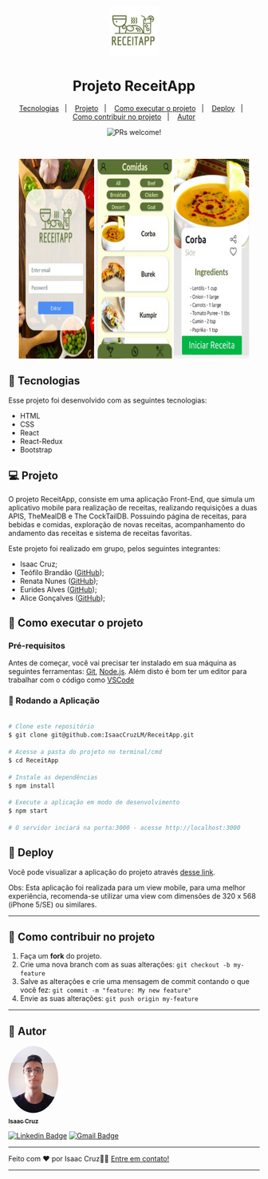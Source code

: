<div align="center">
 <img alt="logo" src="./src/images/logoreceitapp.png" width="100px">
</div>

<h1 align="center">
  Projeto ReceitApp
</h1>

<p align="center">
  <a href="#-tecnologias">Tecnologias</a>&nbsp;&nbsp;&nbsp;|&nbsp;&nbsp;&nbsp;
  <a href="#-projeto">Projeto</a>&nbsp;&nbsp;&nbsp;|&nbsp;&nbsp;&nbsp;
  <a href="#-como-executar-o-projeto">Como executar o projeto</a>&nbsp;&nbsp;&nbsp;|&nbsp;&nbsp;&nbsp;
  <a href="#-deploy">Deploy</a>&nbsp;&nbsp;&nbsp;|&nbsp;&nbsp;&nbsp;
  <a href="#-como-contribuir-no-projeto">Como contribuir no projeto</a>&nbsp;&nbsp;&nbsp;|&nbsp;&nbsp;&nbsp;
  <a href="#-autor">Autor</a>
</p>

<p align="center">
 <img src="https://img.shields.io/static/v1?label=PRs&message=welcome&color=49AA26&labelColor=000000" alt="PRs welcome!" />
</p>

<br>

<p align="center">
  <img alt="Projeto_1" src="./public/ReceitApp_1.jpeg" height="400px" width="30%">
  <img alt="Projeto_2" src="./public/ReceitApp_2.jpeg" height="400px" width="30%">
  <img alt="Projeto_3" src="./public/ReceitApp_3.jpeg" height="400px" width="30%">
</p>

## 🚀 Tecnologias

Esse projeto foi desenvolvido com as seguintes tecnologias:

- HTML
- CSS
- React
- React-Redux
- Bootstrap

## 💻 Projeto

O projeto ReceitApp, consiste em uma aplicação Front-End, que simula um aplicativo mobile para realização de receitas, realizando requisições a duas APIS, TheMealDB e The CockTailDB. Possuindo página de receitas, para bebidas e comidas, exploração de novas receitas, acompanhamento do andamento das receitas e sistema de receitas favoritas.

Este projeto foi realizado em grupo, pelos seguintes integrantes:
- Isaac Cruz;
- Teófilo Brandão ([GitHub](https://github.com/teofilobrandao));
- Renata Nunes ([GitHub](https://github.com/renatapnunes));
- Eurides Alves ([GitHub](https://github.com/EuridesAlves));
- Alice Gonçalves ([GitHub](https://github.com/AliceGS19));

## 🚀 Como executar o projeto

### Pré-requisitos

Antes de começar, você vai precisar ter instalado em sua máquina as seguintes ferramentas:
[Git](https://git-scm.com), [Node.js](https://nodejs.org/en/). 
Além disto é bom ter um editor para trabalhar com o código como [VSCode](https://code.visualstudio.com/)

### 🎲 Rodando a Aplicação

```bash

# Clone este repositório
$ git clone git@github.com:IsaacCruzLM/ReceitApp.git

# Acesse a pasta do projeto no terminal/cmd
$ cd ReceitApp

# Instale as dependências
$ npm install

# Execute a aplicação em modo de desenvolvimento
$ npm start

# O servidor inciará na porta:3000 - acesse http://localhost:3000

```

## 🔖 Deploy

Você pode visualizar a aplicação do projeto através [desse link](https://isaaccruzlm.github.io/ReceitApp/).

Obs: Esta aplicação foi realizada para um view mobile, para uma melhor experiência, recomenda-se utilizar uma view com dimensões de 320 x 568 (iPhone 5/SE) ou similares.

---

## 💪 Como contribuir no projeto

1. Faça um **fork** do projeto.
2. Crie uma nova branch com as suas alterações: `git checkout -b my-feature`
3. Salve as alterações e crie uma mensagem de commit contando o que você fez: `git commit -m "feature: My new feature"`
4. Envie as suas alterações: `git push origin my-feature`

---

## 🦸 Autor

<a href="https://www.linkedin.com/in/isaaccruzz/">
 <img style="border-radius: 50%;" src="./public/profile.jpeg" width="100px;" alt=""/>
 <br />
 <sub><b>Isaac Cruz</b></sub></a>
 <br />

[![Linkedin Badge](https://img.shields.io/badge/-Isaac-blue?style=flat-square&logo=Linkedin&logoColor=white&link=https://www.linkedin.com/in/isaaccruzz/)](https://www.linkedin.com/in/isaaccruzz/) 
[![Gmail Badge](https://img.shields.io/badge/-isaac.clm1@gmail.com-c14438?style=flat-square&logo=Gmail&logoColor=white&link=mailto:isaac.clm1@gmail.com)](mailto:isaac.clm1@gmail.com)

---

Feito com ❤️ por Isaac Cruz👋🏽 [Entre em contato!](https://www.linkedin.com/in/isaaccruzz/)

---
